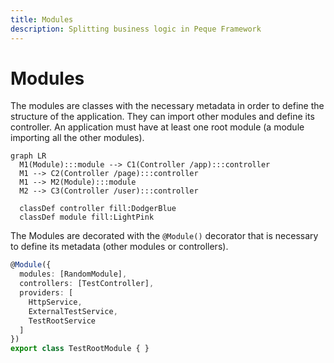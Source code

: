 ```yaml
---
title: Modules
description: Splitting business logic in Peque Framework
---
```


# Modules

The modules are classes with the necessary metadata in order to define the structure of the application.
They can import other modules and define its controller.
An application must have at least one root module (a module importing all the other modules).

```mermaid
graph LR
  M1(Module):::module --> C1(Controller /app):::controller
  M1 --> C2(Controller /page):::controller
  M1 --> M2(Module):::module
  M2 --> C3(Controller /user):::controller
  
  classDef controller fill:DodgerBlue
  classDef module fill:LightPink
```

The Modules are decorated with the `@Module()` decorator that is necessary to define its metadata (other modules or controllers).
```typescript
@Module({
  modules: [RandomModule],
  controllers: [TestController],
  providers: [
    HttpService,
    ExternalTestService,
    TestRootService
  ]
})
export class TestRootModule { }
```
